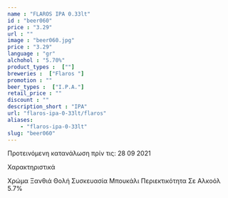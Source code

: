 ```yaml
---
name : "FLAROS IPA 0.33lt"
id : "beer060"
price : "3.29"
url : ""
image : "beer060.jpg"
price : "3.29"
language : "gr"
alchohol : "5.70%"
product_types :  [""]
breweries :  ["Flaros "]
promotion : ""
beer_types :  ["I.P.A."]
retail_price : ""
discount : ""
description_short : "IPA"
url: "flaros-ipa-0-33lt/flaros"
aliases: 
    - "flaros-ipa-0-33lt"
slug: "beer060"
---
```


Προτεινόμενη κατανάλωση πρίν τις: 28 09 2021

Χαρακτηριστικά

Χρώμα
Ξανθιά Θολή
Συσκευασία
Μπουκάλι
Περιεκτικότητα Σε Αλκοόλ
5.7%